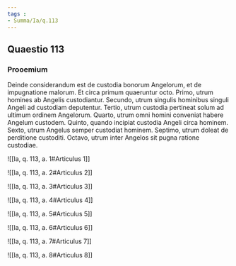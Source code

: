 ```yaml
---
tags : 
- Summa/Ia/q.113
---
```


## Quaestio 113

### Prooemium

Deinde considerandum est de custodia bonorum Angelorum, et de impugnatione malorum. Et circa primum quaeruntur octo. Primo, utrum homines ab Angelis custodiantur. Secundo, utrum singulis hominibus singuli Angeli ad custodiam deputentur. Tertio, utrum custodia pertineat solum ad ultimum ordinem Angelorum. Quarto, utrum omni homini conveniat habere Angelum custodem. Quinto, quando incipiat custodia Angeli circa hominem. Sexto, utrum Angelus semper custodiat hominem. Septimo, utrum doleat de perditione custoditi. Octavo, utrum inter Angelos sit pugna ratione custodiae.

![[Ia, q. 113, a. 1#Articulus 1]]

![[Ia, q. 113, a. 2#Articulus 2]]

![[Ia, q. 113, a. 3#Articulus 3]]

![[Ia, q. 113, a. 4#Articulus 4]]

![[Ia, q. 113, a. 5#Articulus 5]]

![[Ia, q. 113, a. 6#Articulus 6]]

![[Ia, q. 113, a. 7#Articulus 7]]

![[Ia, q. 113, a. 8#Articulus 8]]

